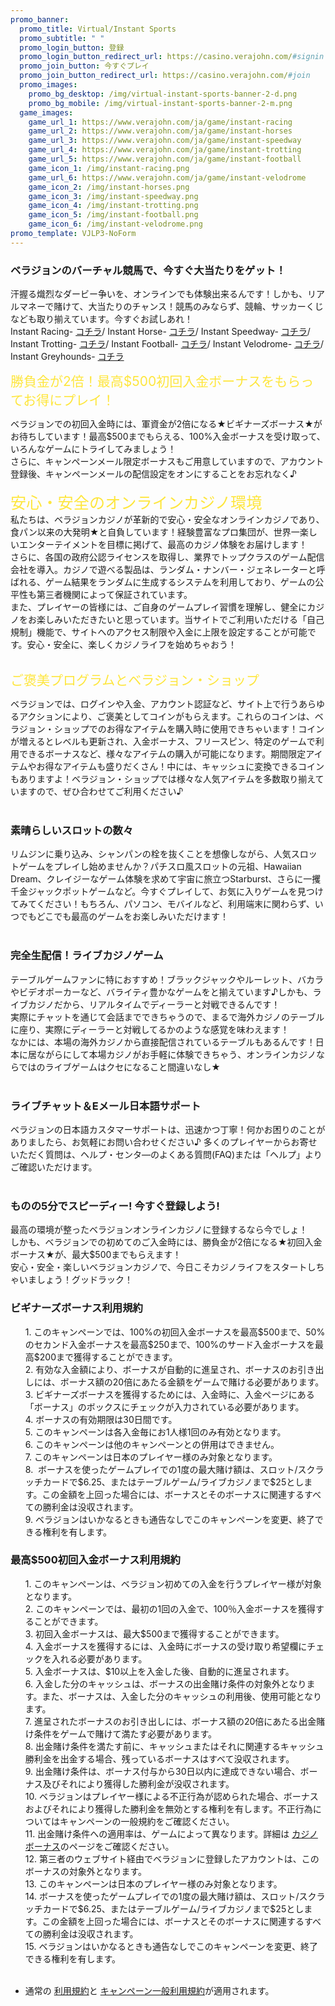 ```yaml
---
promo_banner:
  promo_title: Virtual/Instant Sports
  promo_subtitle: " "
  promo_login_button: 登録
  promo_login_button_redirect_url: https://casino.verajohn.com/#signin
  promo_join_button: 今すぐプレイ
  promo_join_button_redirect_url: https://casino.verajohn.com/#join
  promo_images:
    promo_bg_desktop: /img/virtual-instant-sports-banner-2-d.png
    promo_bg_mobile: /img/virtual-instant-sports-banner-2-m.png
  game_images:
    game_url_1: https://www.verajohn.com/ja/game/instant-racing
    game_url_2: https://www.verajohn.com/ja/game/instant-horses
    game_url_3: https://www.verajohn.com/ja/game/instant-speedway
    game_url_4: https://www.verajohn.com/ja/game/instant-trotting
    game_url_5: https://www.verajohn.com/ja/game/instant-football
    game_icon_1: /img/instant-racing.png
    game_url_6: https://www.verajohn.com/ja/game/instant-velodrome
    game_icon_2: /img/instant-horses.png
    game_icon_3: /img/instant-speedway.png
    game_icon_4: /img/instant-trotting.png
    game_icon_5: /img/instant-football.png
    game_icon_6: /img/instant-velodrome.png
promo_template: VJLP3-NoForm
---
```

<section id="bf-usps" class="container">
	<div class="row">
		<div id="intro" class="col-12">
			<h3>ベラジョンのバーチャル競馬で、今すぐ大当たりをゲット！</h3>
			<p>汗握る熾烈なダービー争いを、オンラインでも体験出来るんです！しかも、リアルマネーで賭けて、大当たりのチャンス！競馬のみならず、競輪、サッカーくじなども取り揃えています。今すぐお試しあれ！
				<br>Instant Racing-  
					<a href="https://www.verajohn.com/ja/game/instant-racing" onclick="event.preventDefault()">コチラ</a>/ Instant Horse- 
					<a href="https://www.verajohn.com/ja/game/instant-horses" onclick="event.preventDefault()">コチラ</a>/ Instant Speedway- 
					<a href="https://www.verajohn.com/ja/game/instant-speedway" onclick="event.preventDefault()">コチラ</a>/ Instant Trotting- 
					<a href="https://www.verajohn.com/ja/game/instant-trotting" onclick="event.preventDefault()">コチラ</a>/&nbsp;Instant Football-
					<a href="https://www.verajohn.com/ja/game/instant-football" onclick="event.preventDefault()">コチラ</a>/ Instant Velodrome- 
					<a href="https://www.verajohn.com/ja/game/instant-velodrome" onclick="event.preventDefault()">コチラ</a>/ Instant Greyhounds- 
					<a href="https://www.verajohn.com/ja/game/instant-greyhounds" onclick="event.preventDefault()">コチラ</a>
				</p>
			</div>
			<div class="bf-separator col-12"></div>
			<div class="col-12 col-md-6">
				<span style="color: rgb(254, 230, 61); font-size: 1.5em;">勝負金が2倍！最高$500初回入金ボーナスをもらってお得にプレイ！</span>
				<br>
					<p>
						<span style="font-family: -apple-system, BlinkMacSystemFont, &quot;Segoe UI&quot;, Roboto, Oxygen, Ubuntu, Cantarell, &quot;Fira Sans&quot;, &quot;Droid Sans&quot;, &quot;Helvetica Neue&quot;, sans-serif;">ベラジョンでの初回入金時には、軍資金が2倍になる★ビギナーズボーナス★がお待ちしています！最高$500までもらえる、100%入金ボーナスを受け取って、いろんなゲームにトライしてみましょう！
							<br>さらに、キャンペーンメール限定ボーナスもご用意していますので、アカウント登録後、キャンペーンメールの配信設定をオンにすることをお忘れなく♪
								<br>
									<br>
									</span>
									<span style="color: rgb(254, 230, 61); font-size: 1.8em;">安心・安全のオンラインカジノ環境</span>
									<br>私たちは、ベラジョンカジノが革新的で安心・安全なオンラインカジノであり、食パン以来の大発明★と自負しています！経験豊富なプロ集団が、世界一楽しいエンターテイメントを目標に掲げて、最高のカジノ体験をお届けします！
										<br>さらに、各国の政府公認ライセンスを取得し、業界でトップクラスのゲーム配信会社を導入。カジノで遊べる製品は、ランダム・ナンバー・ジェネレーターと呼ばれる、ゲーム結果をランダムに生成するシステムを利用しており、ゲームの公平性も第三者機関によって保証されています。
											<br>また、プレイヤーの皆様には、ご自身のゲームプレイ習慣を理解し、健全にカジノをお楽しみいただきたいと思っています。当サイトでご利用いただける「自己規制」機能で、サイトへのアクセス制限や入金に上限を設定することが可能です。安心・安全に、楽しくカジノライフを始めちゃおう！&nbsp;
												<br>
													<br>
													</p>
													<div>
														<span style="color: rgb(254, 230, 61); font-size: 1.5em;">ご褒美プログラムとベラジョン・ショップ</span>
														<br>
														</div>
														<p>ベラジョンでは、ログインや入金、アカウント認証など、サイト上で行うあらゆるアクションにより、ご褒美としてコインがもらえます。これらのコインは、ベラジョン・ショップでのお得なアイテムを購入時に使用できちゃいます！コインが増えるとレベルも更新され、入金ボーナス、フリースピン、特定のゲームで利用できるボーナスなど、様々なアイテムの購入が可能になります。期間限定アイテムやお得なアイテムも盛りだくさん！中には、キャッシュに変換できるコインもありますよ！ベラジョン・ショップでは様々な人気アイテムを多数取り揃えていますので、ぜひ合わせてご利用ください♪
															<br>
																<br>
																</p>
															</div>
															<div class="col-12 col-md-6">
																<h3>素晴らしいスロットの数々</h3>
																<p>リムジンに乗り込み、シャンパンの栓を抜くことを想像しながら、人気スロットゲームをプレイし始めませんか？パチスロ風スロットの元祖、Hawaiian Dream、クレイジーなゲーム体験を求めて宇宙に旅立つStarburst、さらに一攫千金ジャックポットゲームなど。今すぐプレイして、お気に入りゲームを見つけてみてください！もちろん、パソコン、モバイルなど、利用端末に関わらず、いつでもどこでも最高のゲームをお楽しみいただけます！
																	<br>
																		<br>
																		</p>
																		<h3>完全生配信！ライブカジノゲーム
																			<br>
																			</h3>
																			<p>テーブルゲームファンに特におすすめ！ブラックジャックやルーレット、バカラやビデオポーカーなど、バライティ豊かなゲームをと揃えています♪しかも、ライブカジノだから、リアルタイムでディーラーと対戦できるんです！
																				<br>実際にチャットを通じて会話までできちゃうので、まるで海外カジノのテーブルに座り、実際にディーラーと対戦してるかのような感覚を味わえます！
																					<br>なかには、本場の海外カジノから直接配信されているテーブルもあるんです！日本に居ながらにして本場カジノがお手軽に体験できちゃう、オンラインカジノならではのライブゲームはクセになること間違いなし★
																						<br>
																							<br>
																							</p>
																							<h3>ライブチャット＆Eメール日本語サポート</h3>
																							<p>ベラジョンの日本語カスタマーサポートは、迅速かつ丁寧！何かお困りのことがありましたら、お気軽にお問い合わせください♪ 多くのプレイヤーからお寄せいただく質問は、ヘルプ・センタ―のよくある質問(FAQ)または「ヘルプ」よりご確認いただけます。
																								<br>
																									<br>
																									</p>
																									<h3>ものの5分でスピーディー! 今すぐ登録しよう!
																										<br>
																										</h3>
																										<p>最高の環境が整ったベラジョンオンラインカジノに登録するなら今でしょ！
																											<br>しかも、ベラジョンでの初めてのご入金時には、勝負金が2倍になる★初回入金ボーナス★が、最大$500までもらえます！
																												<br>安心・安全・楽しいベラジョンカジノで、今日こそカジノライフをスタートしちゃいましょう！グッドラック！
																													<br>
																													</p>
																												</div>
																											</div>
																										</section>
																										<section id="terms-anchor" class="container animated fadeIn"></section>
																										<div class="container-fluid pp">
																											<div class="container">
																												<div class="row">
																													<div class="col-12">
																														<div class="payment-providers"></div>
																													</div>
																												</div>
																											</div>
																										</div>
																										<section id="terms" class="container">
																											<div class="row">
																												<div class="col-12">
																													<h3>ビギナーズボーナス利用規約</h3>
																													<ul>1. このキャンペーンでは、100%の初回入金ボーナスを最高$500まで、50%のセカンド入金ボーナスを最高$250まで、100%のサード入金ボーナスを最高$200まで獲得することができます。
																														<br>2. 有効な入金額により、ボーナスが自動的に進呈され、ボーナスのお引き出しには、ボーナス額の20倍にあたる金額をゲームで賭ける必要があります。
																															<br>3.&nbsp;ビギナーズボーナスを獲得するためには、入金時に、入金ページにある「ボーナス」のボックスにチェックが入力されている必要があります。&nbsp;
																																<br>4. ボーナスの有効期限は30日間です。&nbsp;
																																	<br>5. このキャンペーンは各入金毎にお1人様1回のみ有効となります。&nbsp;
																																		<br>6. このキャンペーンは他のキャンペーンとの併用はできません。
																																			<br>7. このキャンペーンは日本のプレイヤー様のみ対象となります。&nbsp;
																																				<br>8.&nbsp;&nbsp;ボーナスを使ったゲームプレイでの1度の最大賭け額は、スロット/スクラッチカードで$6.25、またはテーブルゲーム/ライブカジノまで$25とします。この金額を上回った場合には、ボーナスとそのボーナスに関連するすべての勝利金は没収されます。
																																					<br>9. ベラジョンはいかなるときも通告なしでこのキャンペーンを変更、終了できる権利を有します。
																																					</ul>
																																				</div>
																																			</div>
																																			<div class="bf-separator col-12"></div>
																																			<div class="col-12">
																																				<h3>最高$500初回入金ボーナス利用規約</h3>
																																				<ul>1. このキャンペーンは、ベラジョン初めての入金を行うプレイヤー様が対象となります。
																																					<br>2. このキャンペーンでは、最初の1回の入金で、100％入金ボーナスを獲得することができます。
																																						<br>3. 初回入金ボーナスは、最大$500まで獲得することができます。
																																							<br>4. 入金ボーナスを獲得するには、入金時にボーナスの受け取り希望欄にチェックを入れる必要があります。
																																								<br>5. 入金ボーナスは、$10以上を入金した後、自動的に進呈されます。
																																									<br>6. 入金した分のキャッシュは、ボーナスの出金賭け条件の対象外となります。また、ボーナスは、入金した分のキャッシュの利用後、使用可能となります。
																																										<br>7. 進呈されたボーナスのお引き出しには、ボーナス額の20倍にあたる出金賭け条件をゲームで賭けて満たす必要があります。
																																											<br>8. 出金賭け条件を満たす前に、キャッシュまたはそれに関連するキャッシュ勝利金を出金する場合、残っているボーナスはすべて没収されます。
																																												<br>9. 出金賭け条件は、ボーナス付与から30日以内に達成できない場合、ボーナス及びそれにより獲得した勝利金が没収されます。
																																													<br>10. ベラジョンはプレイヤー様による不正行為が認められた場合、ボーナスおよびそれにより獲得した勝利金を無効とする権利を有します。不正行為についてはキャンペーンの一般規約をご確認ください。
																																														<br>11. 出金賭け条件への適用率は、ゲームによって異なります。詳細は
																																															<a href="https://www.verajohn.com/ja/about/our-casino-bonuses" onclick="event.preventDefault()">カジノボーナス</a>のページをご確認ください。
																																															<br>12. 第三者のウェブサイト経由でベラジョンに登録したアカウントは、このボーナスの対象外となります。
																																																<br>13. このキャンペーンは日本のプレイヤー様のみ対象となります。
																																																	<br>14. ボーナスを使ったゲームプレイでの1度の最大賭け額は、スロット/スクラッチカードで$6.25、またはテーブルゲーム/ライブカジノまで$25とします。この金額を上回った場合には、ボーナスとそのボーナスに関連するすべての勝利金は没収されます。
																																																		<br>15. ベラジョンはいかなるときも通告なしでこのキャンペーンを変更、終了できる権利を有します。
																																																			<br>
																																																				<br>
																																																				</ul>
																																																			</div>
																																																			<ul>
																																																				<li>通常の
																																																					<a href="https://verajohn.com/about/terms-and-conditions">利用規約</a>と
																																																					<a href="https://verajohn.com/about/promotions-terms-and-conditions">キャンペーン一般利用規約</a>が適用されます。
																																																				</li>
																																																			</ul>
																																																		</section>